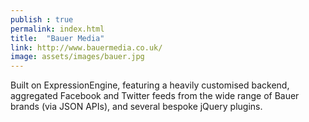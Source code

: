 ```yaml
---
publish : true
permalink: index.html
title:  "Bauer Media"
link: http://www.bauermedia.co.uk/
image: assets/images/bauer.jpg
---
```


Built on ExpressionEngine, featuring a heavily customised backend, aggregated Facebook and Twitter feeds from the wide range of Bauer brands (via JSON APIs), and several bespoke jQuery plugins.

